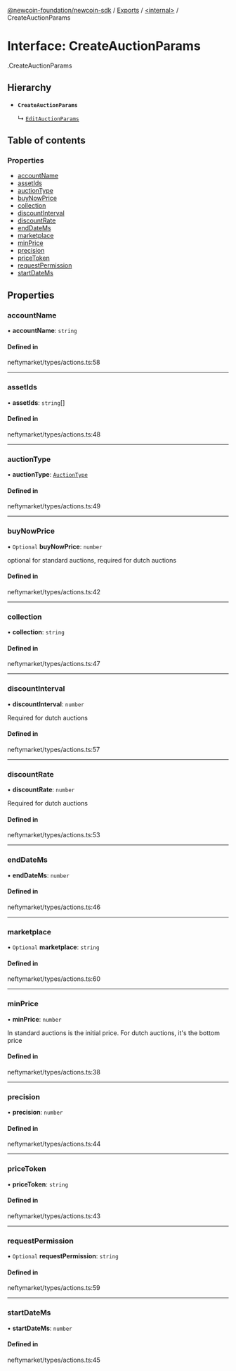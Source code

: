 [@newcoin-foundation/newcoin-sdk](../README.md) / [Exports](../modules.md) / [<internal\>](../modules/internal_.md) / CreateAuctionParams

# Interface: CreateAuctionParams

[<internal>](../modules/internal_.md).CreateAuctionParams

## Hierarchy

- **`CreateAuctionParams`**

  ↳ [`EditAuctionParams`](internal_.EditAuctionParams.md)

## Table of contents

### Properties

- [accountName](internal_.CreateAuctionParams.md#accountname)
- [assetIds](internal_.CreateAuctionParams.md#assetids)
- [auctionType](internal_.CreateAuctionParams.md#auctiontype)
- [buyNowPrice](internal_.CreateAuctionParams.md#buynowprice)
- [collection](internal_.CreateAuctionParams.md#collection)
- [discountInterval](internal_.CreateAuctionParams.md#discountinterval)
- [discountRate](internal_.CreateAuctionParams.md#discountrate)
- [endDateMs](internal_.CreateAuctionParams.md#enddatems)
- [marketplace](internal_.CreateAuctionParams.md#marketplace)
- [minPrice](internal_.CreateAuctionParams.md#minprice)
- [precision](internal_.CreateAuctionParams.md#precision)
- [priceToken](internal_.CreateAuctionParams.md#pricetoken)
- [requestPermission](internal_.CreateAuctionParams.md#requestpermission)
- [startDateMs](internal_.CreateAuctionParams.md#startdatems)

## Properties

### accountName

• **accountName**: `string`

#### Defined in

neftymarket/types/actions.ts:58

___

### assetIds

• **assetIds**: `string`[]

#### Defined in

neftymarket/types/actions.ts:48

___

### auctionType

• **auctionType**: [`AuctionType`](../enums/internal_.AuctionType.md)

#### Defined in

neftymarket/types/actions.ts:49

___

### buyNowPrice

• `Optional` **buyNowPrice**: `number`

optional for standard auctions, required for dutch auctions

#### Defined in

neftymarket/types/actions.ts:42

___

### collection

• **collection**: `string`

#### Defined in

neftymarket/types/actions.ts:47

___

### discountInterval

• **discountInterval**: `number`

Required for dutch auctions

#### Defined in

neftymarket/types/actions.ts:57

___

### discountRate

• **discountRate**: `number`

Required for dutch auctions

#### Defined in

neftymarket/types/actions.ts:53

___

### endDateMs

• **endDateMs**: `number`

#### Defined in

neftymarket/types/actions.ts:46

___

### marketplace

• `Optional` **marketplace**: `string`

#### Defined in

neftymarket/types/actions.ts:60

___

### minPrice

• **minPrice**: `number`

In standard auctions is the initial price. For dutch auctions,
it's the bottom price

#### Defined in

neftymarket/types/actions.ts:38

___

### precision

• **precision**: `number`

#### Defined in

neftymarket/types/actions.ts:44

___

### priceToken

• **priceToken**: `string`

#### Defined in

neftymarket/types/actions.ts:43

___

### requestPermission

• `Optional` **requestPermission**: `string`

#### Defined in

neftymarket/types/actions.ts:59

___

### startDateMs

• **startDateMs**: `number`

#### Defined in

neftymarket/types/actions.ts:45
